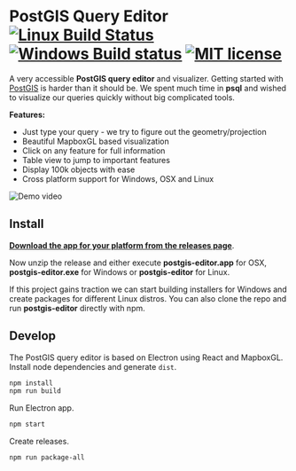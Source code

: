 # PostGIS Query Editor [![Linux Build Status](https://travis-ci.org/lukasmartinelli/postgis-editor.svg?branch=master)](https://travis-ci.org/lukasmartinelli/postgis-editor) [![Windows Build status](https://ci.appveyor.com/api/projects/status/a90g1nkv2a792w98?svg=true)](https://ci.appveyor.com/project/lukasmartinelli/postgis-editor) [![MIT license](https://img.shields.io/badge/license-MIT-blue.svg)](https://tldrlegal.com/license/mit-license)

A very accessible **PostGIS query editor** and visualizer.
Getting started with [PostGIS](http://postgis.net/) is harder than it should be. We spent much time in **psql** and wished to visualize
our queries quickly without big complicated tools.

**Features:**
- Just type your query - we try to figure out the geometry/projection
- Beautiful MapboxGL based visualization
- Click on any feature for full information
- Table view to jump to important features
- Display 100k objects with ease
- Cross platform support for Windows, OSX and Linux

![Demo video](demo.gif)

## Install

[**Download the app for your platform from the releases page**](https://github.com/lukasmartinelli/postgis-editor/releases/latest).

Now unzip the release and either execute **postgis-editor.app** for OSX, **postgis-editor.exe** for Windows or **postgis-editor** for Linux.

If this project gains traction we can start building installers for Windows and create packages for different Linux distros. You can also clone the repo
and run **postgis-editor** directly with npm.

## Develop

The PostGIS query editor is based on Electron using React and MapboxGL.
Install node dependencies and generate `dist`.

```bash
npm install
npm run build
```

Run Electron app.

```bash
npm start
```

Create releases.

```bash
npm run package-all
```
